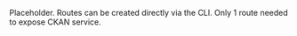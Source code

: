 Placeholder. Routes can be created directly via the CLI. Only 1 route needed to expose CKAN service.